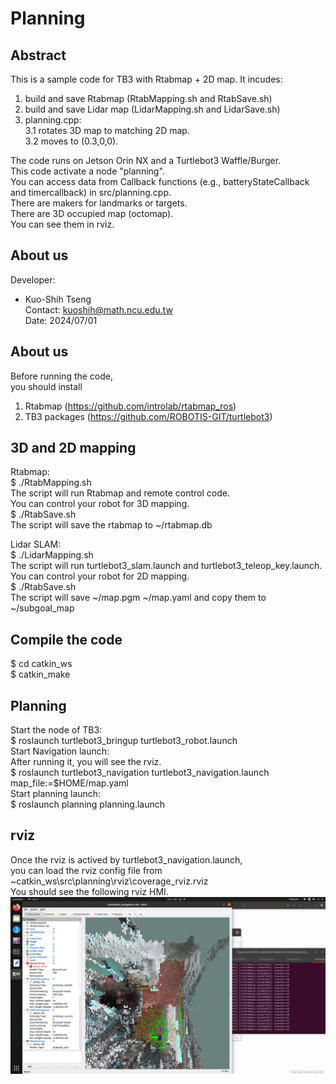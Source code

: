 
# Planning


## Abstract
This is a sample code for TB3 with Rtabmap + 2D map.
It incudes:
1. build and save Rtabmap (RtabMapping.sh and RtabSave.sh)
2. build and save Lidar map (LidarMapping.sh and LidarSave.sh)
3. planning.cpp:  
3.1 rotates 3D map to matching 2D map.  
3.2 moves to (0.3,0,0).  

The code runs on Jetson Orin NX and a Turtlebot3 Waffle/Burger.  
This code activate a node "planning".   
You can access data from Callback functions (e.g., batteryStateCallback and timercallback) in src/planning.cpp.  
There are makers for landmarks or targets.   
There are 3D occupied map (octomap).  
You can see them in rviz.  

## About us

Developer:   
* Kuo-Shih Tseng   
Contact: kuoshih@math.ncu.edu.tw   
Date: 2024/07/01  

## About us
Before running the code,  
you should install  
1. Rtabmap  (https://github.com/introlab/rtabmap_ros)  
2. TB3 packages (https://github.com/ROBOTIS-GIT/turtlebot3)  

## 3D and 2D mapping
Rtabmap:  
$ ./RtabMapping.sh  
The script will run Rtabmap and remote control code.  
You can control your robot for 3D mapping.  
$ ./RtabSave.sh  
The script will save the rtabmap to ~/rtabmap.db  

Lidar SLAM:  
$ ./LidarMapping.sh  
The script will run turtlebot3_slam.launch and turtlebot3_teleop_key.launch.  
You can control your robot for 2D mapping.  
$ ./RtabSave.sh  
The script will save ~/map.pgm ~/map.yaml and copy them to ~/subgoal_map  

## Compile the code
$ cd catkin_ws    
$ catkin_make    

## Planning
Start the node of TB3:  
$ roslaunch turtlebot3_bringup turtlebot3_robot.launch  
Start Navigation launch:  
After running it, you will see the rviz.  
$ roslaunch turtlebot3_navigation turtlebot3_navigation.launch map_file:=$HOME/map.yaml  
Start planning launch:  
$ roslaunch planning planning.launch  


## rviz
Once the rviz is actived by turtlebot3_navigation.launch,  
you can load the rviz config file from ~catkin_ws\src\planning\rviz\coverage_rviz.rviz  
You should see the following rviz HMI.   
![alt text](https://github.com/kuoshih/Planning/blob/main/Screenshot.png)  

